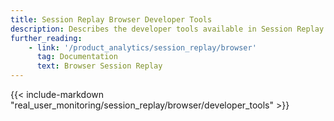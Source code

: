 ```yaml
---
title: Session Replay Browser Developer Tools
description: Describes the developer tools available in Session Replay
further_reading:
    - link: '/product_analytics/session_replay/browser'
      tag: Documentation
      text: Browser Session Replay
---
```


{{< include-markdown "real_user_monitoring/session_replay/browser/developer_tools" >}}